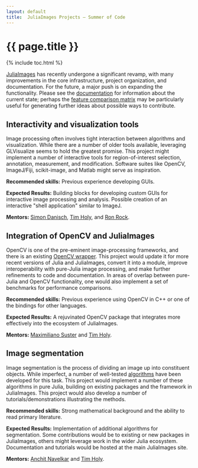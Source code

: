 ```yaml
---
layout: default
title:  JuliaImages Projects – Summer of Code
---
```


# {{ page.title }}

{% include toc.html %}

[JuliaImages](https://github.com/JuliaImages) has recently undergone a significant revamp, with many improvements in the core infrastructure, project organization, and documentation. For the future, a major push is on expanding the functionality. Please see the [documentation](http://juliaimages.github.io/latest/) for information about the current state; perhaps the [feature comparison matrix](http://juliaimages.github.io/latest/api_comparison.html) may be particularly useful for generating further ideas about possible ways to contribute.

## Interactivity and visualization tools

Image processing often involves tight interaction between algorithms and visualization. While there are a number of older tools available, leveraging GLVisualize seems to hold the greatest promise. This project might implement a number of interactive tools for region-of-interest selection, annotation, measurement, and modification.  Software suites like OpenCV, ImageJ/Fiji, scikit-image, and Matlab might serve as inspiration.

**Recommended skills:** Previous experience developing GUIs.

**Expected Results:** Building blocks for developing custom GUIs for interactive image processing and analysis.  Possible creation of an interactive "shell application" similar to ImageJ.

**Mentors:** [Simon Danisch](https://github.com/SimonDanisch), [Tim Holy](https://github.com/timholy/), and [Ron Rock](https://github.com/rsrock).

## Integration of OpenCV and JuliaImages

OpenCV is one of the pre-eminent image-processing frameworks, and there is an existing [OpenCV wrapper](https://github.com/maxruby/OpenCV.jl). This project would update it for more recent versions of Julia and JuliaImages, convert it into a module, improve interoperability with pure-Julia image processing, and make further refinements to code and documentation. In areas of overlap between pure-Julia and OpenCV functionality, one would also implement a set of benchmarks for performance comparisons.

**Recommended skills:** Previous experience using OpenCV in C++ or one of the bindings for other languages.

**Expected Results:** A rejuvinated OpenCV package that integrates more effectively into the ecosystem of JuliaImages.

**Mentors:** [Maximiliano Suster](https://github.com/maxruby) and [Tim Holy](https://github.com/timholy/).

## Image segmentation

Image segmentation is the process of dividing an image up into constituent objects. While imperfect, a number of well-tested [algorithms](https://en.wikipedia.org/wiki/Image_segmentation) have been developed for this task. This project would implement a number of these algorithms in pure Julia, building on existing packages and the framework in JuliaImages. This project would also develop a number of tutorials/demonstrations illustrating the methods.

**Recommended skills:** Strong mathematical background and the ability to read primary literature.

**Expected Results:** Implementation of additional algorithms for segmentation. Some contributions would be to existing or new packages in JuliaImages, others might leverage work in the wider Julia ecosystem. Documentation and tutorials would be hosted at the main JuliaImages site.

**Mentors:** [Anchit Navelkar](https://github.com/mronian) and [Tim Holy](https://github.com/timholy/).
